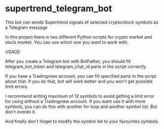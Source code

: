 # supertrend_telegram_bot
This bot can sends Supertrend signals of selected crypto/stock symbols as a Telegram message

In this project there is two different Python scripts for crypto market and stock market. You can use which one you want to work with. 

USAGE:

After you create a Telegram bot with BotFather, you should fill telegram_bot_token and telegram_chat_id parts in the script correctly.

If you have a Tradingview account, you can fill specified parts in the script about that. If you do that, bot will work better and you won't get possible limit errors.

I recommend writing maximum of 12 symbols to avoid getting a limit error for using without a Tradingview account. If you want use it with more symbols, you can do this with another for loop and another symbol list. But don't overdo it.

And finally don't forget to modify the symbol list to your favourites symbols. 
